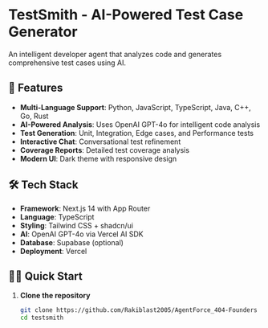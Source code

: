 # TestSmith - AI-Powered Test Case Generator

An intelligent developer agent that analyzes code and generates comprehensive test cases using AI.

## 🚀 Features

- **Multi-Language Support**: Python, JavaScript, TypeScript, Java, C++, Go, Rust
- **AI-Powered Analysis**: Uses OpenAI GPT-4o for intelligent code analysis
- **Test Generation**: Unit, Integration, Edge cases, and Performance tests
- **Interactive Chat**: Conversational test refinement
- **Coverage Reports**: Detailed test coverage analysis
- **Modern UI**: Dark theme with responsive design

## 🛠️ Tech Stack

- **Framework**: Next.js 14 with App Router
- **Language**: TypeScript
- **Styling**: Tailwind CSS + shadcn/ui
- **AI**: OpenAI GPT-4o via Vercel AI SDK
- **Database**: Supabase (optional)
- **Deployment**: Vercel

## 🏃‍♂️ Quick Start

1. **Clone the repository**
   ```bash
   git clone https://github.com/Rakiblast2005/AgentForce_404-Founders
   cd testsmith

